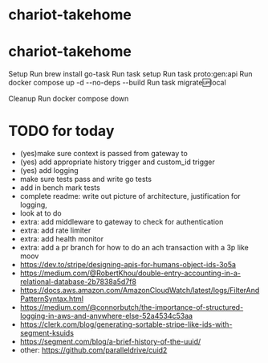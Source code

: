 # chariot-takehome
# chariot-takehome


Setup 
Run brew install go-task
Run task setup
Run task proto:gen:api
Run docker compose up -d  --no-deps --build
Run task migrate:up:local


Cleanup
Run docker compose down 


# TODO for today
- (yes)make sure context is passed from gateway to 
- (yes) add appropriate history trigger and custom_id trigger 
- (yes) add logging 
- make sure tests pass and write go tests 
- add in bench mark tests
- complete readme: write out picture of architecture, justification for logging, 
- look at to do
- extra: add middleware to gateway to check for authentication
- extra: add rate limiter
- extra: add health monitor 
- extra: add a pr branch for how to do an ach transaction with a 3p like moov  
- https://dev.to/stripe/designing-apis-for-humans-object-ids-3o5a
- https://medium.com/@RobertKhou/double-entry-accounting-in-a-relational-database-2b7838a5d7f8 
- https://docs.aws.amazon.com/AmazonCloudWatch/latest/logs/FilterAndPatternSyntax.html
- https://medium.com/@connorbutch/the-importance-of-structured-logging-in-aws-and-anywhere-else-52a4534c53aa
- https://clerk.com/blog/generating-sortable-stripe-like-ids-with-segment-ksuids
- https://segment.com/blog/a-brief-history-of-the-uuid/
- other: https://github.com/paralleldrive/cuid2

